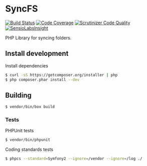 # SyncFS

[![Build Status](https://travis-ci.org/matejvelikonja/SyncFS.svg?branch=master)](https://travis-ci.org/matejvelikonja/SyncFS)
[![Code Coverage](https://scrutinizer-ci.com/g/matejvelikonja/SyncFS/badges/coverage.png?b=master)](https://scrutinizer-ci.com/g/matejvelikonja/SyncFS/?branch=master)
[![Scrutinizer Code Quality](https://scrutinizer-ci.com/g/matejvelikonja/SyncFS/badges/quality-score.png?b=master)](https://scrutinizer-ci.com/g/matejvelikonja/SyncFS/?branch=master)
[![SensioLabsInsight](https://insight.sensiolabs.com/projects/aeee8e02-6ad1-47eb-924b-1d1be6844ad8/mini.png)](https://insight.sensiolabs.com/projects/aeee8e02-6ad1-47eb-924b-1d1be6844ad8)

PHP Library for syncing folders.

## Install development

Install dependencies
```bash
$ curl -sS https://getcomposer.org/installer | php
$ php composer.phar install --dev
```
## Building

```bash
$ vendor/bin/box build
```

### Tests

PHPUnit tests
```bash
$ vendor/bin/phpunit
```

Coding standards tests
```bash
$ phpcs --standard=Symfony2 --ignore=/vendor --ignore=/log ./
```
